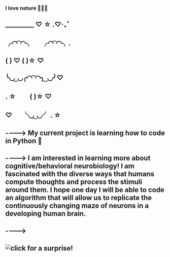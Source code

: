 ### __I love nature__ 🌲🌲🌲
##  _________ ♡ ☆ .♡‧₊˚ 
## ╭◜◝ ͡ ◜◝╮  ㅤ ╭◜◝ ͡ ◜◝╮. 
## (             )  ♡   (             )☆ ♡
## ╰◟◞ ͜ ◟◞╭◜◝ ͡ ◜◝╮ ͜ ◟◞╯♡ 
## . ☆  ㅤㅤ(                )☆ ♡
## ♡ 　      ╰◟◞ ͜ ◟◞╯ . ☆
        
## ----> My current project is learning how to code in Python 🐍
## ----> I am interested in learning more about cognitive/behavioral neurobiology! I am fascinated with the diverse ways that humans compute thoughts and process the stimuli around them. I hope one day I will be able to code an algorithm that will allow us to replicate the continuously changing maze of neurons in a developing human brain. 
## ---->
## ![click for a surprise!](https://www.pinterest.com/pin/594193744604802082/)

<!--
**tinarcheng/tinarcheng** is a ✨ _special_ ✨ repository because its `README.md` (this file) appears on your GitHub profile.

Here are some ideas to get you started:

- 🔭 I’m currently working on ...
- 🌱 I’m currently learning ...
- 👯 I’m looking to collaborate on ...
- 🤔 I’m looking for help with ...
- 💬 Ask me about ...
- 📫 How to reach me: ...
- 😄 Pronouns: ...
- ⚡ Fun fact: ...
-->
